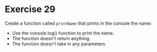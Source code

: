 # Exercise 29

Create a function called `printName` that prints in the console the name:

* Use the console.log() function to print the name.
* The function doesn't return anything.
* The function doesn't take in any parameters.
